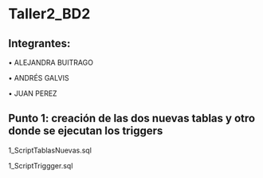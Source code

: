 # Taller2_BD2

## Integrantes: 

• ALEJANDRA BUITRAGO

• ANDRÉS GALVIS 

• JUAN PEREZ


## Punto 1: creación de las dos nuevas tablas y otro donde se ejecutan los triggers

1_ScriptTablasNuevas.sql

1_ScriptTriggger.sql

